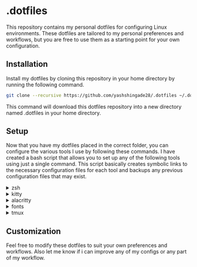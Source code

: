 # .dotfiles

This repository contains my personal dotfiles for configuring Linux environments. These dotfiles are tailored to my personal preferences and workflows, but you are free to use them as a starting point for your own configuration.

## Installation
Install my dotfiles by cloning this repository in your home directory by running the following command.
```bash
git clone --recursive https://github.com/yashshingade28/.dotfiles ~/.dotfiles
```
This command will download this dotfiles repository into a new directory named .dotfiles in your home directory.

## Setup
Now that you have my dotfiles placed in the correct folder, you can configure the various tools I use by following these commands. I have created a bash script that allows you to set up any of the following tools using just a single command. This script basically creates symbolic links to the necessary configuration files for each tool and backups any previous configuration files that may exist.

<details>
  <summary>zsh</summary>
Run the following command to setup my zsh config.

```bash
bash ~/.dotfiles/setup.sh zsh
```
Note: To enable my zsh config you must first have zsh installed on your system. You can see how to install zsh on your system [here](https://github.com/ohmyzsh/ohmyzsh/wiki/Installing-ZSH).  
</details>

<details>
  <summary>kitty</summary>
Run the following command to setup my kitty config.

```bash
bash ~/.dotfiles/setup.sh kitty
```
</details>

<details>
  <summary>alacritty</summary>
Run the following command to setup my alacritty config.

```bash
bash ~/.dotfiles/setup.sh alacritty
```
</details>

<details>
  <summary>fonts</summary>
Run the following command to setup my fonts for the current user.

```bash
bash ~/.dotfiles/setup.sh fonts
```
Note: Please note that this command will load all the fonts present in the ~/.local/share/fonts directory for the current user, but it will not automatically set any font as the default. You will need to manually set your desired font in your system settings or in your application's font preferences.  
</details>

<details>
  <summary>tmux</summary>
Run the following command to setup my tmux config.

```bash
bash ~/.dotfiles/setup.sh tmux
```
Note: Thanks to [Grégory Pakosz](https://github.com/gpakosz) for his amazing [tmux configs](https://github.com/gpakosz/.tmux) from which i've borrowed most of my tmux configuration.
</details>

## Customization
Feel free to modify these dotfiles to suit your own preferences and workflows. Also let me know if i can improve any of my configs or any part of my workflow.
